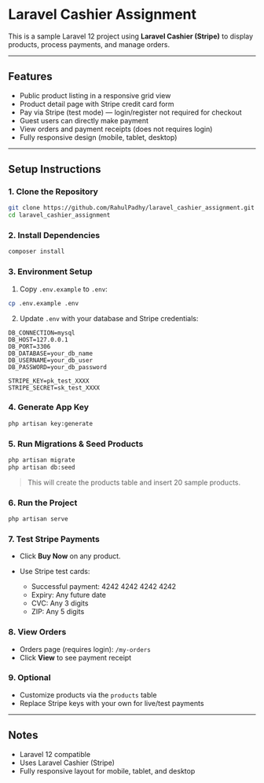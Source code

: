 # Laravel Cashier Assignment

This is a sample Laravel 12 project using **Laravel Cashier (Stripe)** to display products, process payments, and manage orders.

---

## Features

* Public product listing in a responsive grid view
* Product detail page with Stripe credit card form
* Pay via Stripe (test mode) — login/register not required for checkout
* Guest users can directly make payment
* View orders and payment receipts (does not requires login)
* Fully responsive design (mobile, tablet, desktop)

---

## Setup Instructions

### 1. Clone the Repository

```bash
git clone https://github.com/RahulPadhy/laravel_cashier_assignment.git
cd laravel_cashier_assignment
```

### 2. Install Dependencies

```bash
composer install
```

### 3. Environment Setup

1. Copy `.env.example` to `.env`:

```bash
cp .env.example .env
```

2. Update `.env` with your database and Stripe credentials:

```env
DB_CONNECTION=mysql
DB_HOST=127.0.0.1
DB_PORT=3306
DB_DATABASE=your_db_name
DB_USERNAME=your_db_user
DB_PASSWORD=your_db_password

STRIPE_KEY=pk_test_XXXX
STRIPE_SECRET=sk_test_XXXX
```

### 4. Generate App Key

```bash
php artisan key:generate
```

### 5. Run Migrations & Seed Products

```bash
php artisan migrate
php artisan db:seed
```

> This will create the products table and insert 20 sample products.

### 6. Run the Project

```bash
php artisan serve
```

### 7. Test Stripe Payments

* Click **Buy Now** on any product.
* Use Stripe test cards:

  * Successful payment: 4242 4242 4242 4242
  * Expiry: Any future date
  * CVC: Any 3 digits
  * ZIP: Any 5 digits

### 8. View Orders

* Orders page (requires login): `/my-orders`
* Click **View** to see payment receipt

### 9. Optional

* Customize products via the `products` table
* Replace Stripe keys with your own for live/test payments

---

## Notes

* Laravel 12 compatible
* Uses Laravel Cashier (Stripe)
* Fully responsive layout for mobile, tablet, and desktop
